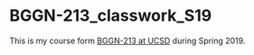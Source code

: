 # BGGN-213_classwork_S19

This is my course form [BGGN-213 at UCSD](https://bioboot.github.io/bggn213_S19/) during Spring 2019.
